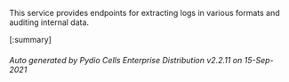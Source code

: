 






This service provides endpoints for extracting logs in various formats and auditing internal data.

[:summary]

###### Auto generated by Pydio Cells Enterprise Distribution v2.2.11 on 15-Sep-2021
